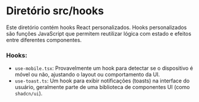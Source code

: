 # Diretório src/hooks

Este diretório contém hooks React personalizados. Hooks personalizados são funções JavaScript que permitem reutilizar lógica com estado e efeitos entre diferentes componentes.

### Hooks:

- `use-mobile.tsx`: Provavelmente um hook para detectar se o dispositivo é móvel ou não, ajustando o layout ou comportamento da UI.
- `use-toast.ts`: Um hook para exibir notificações (toasts) na interface do usuário, geralmente parte de uma biblioteca de componentes UI (como `shadcn/ui`).
